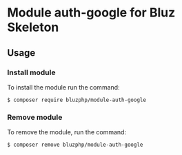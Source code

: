 # Module auth-google for Bluz Skeleton

Usage
-------------------------
### Install module
To install the module run the command:
  

    $ composer require bluzphp/module-auth-google

### Remove module
To remove the module, run the command:
    

    $ composer remove bluzphp/module-auth-google
